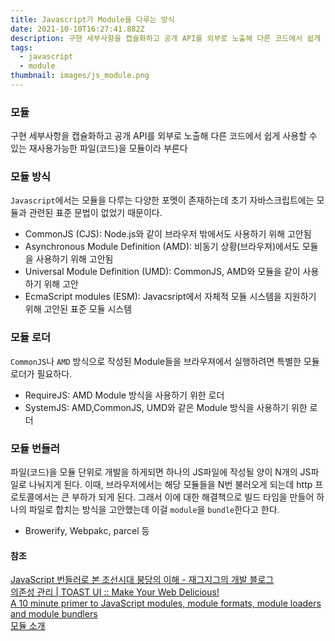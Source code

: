 ```yaml
---
title: Javascript가 Module을 다루는 방식
date: 2021-10-10T16:27:41.882Z
description: 구현 세부사항을 캡슐화하고 공개 API를 외부로 노출해 다른 코드에서 쉽게 사용할 수 있는 재사용가능한 파일(코드)을 모듈이라 부른다
tags:
  - javascript
  - module
thumbnail: images/js_module.png
---
```


### 모듈

구현 세부사항을 캡슐화하고 공개 API를 외부로 노출해 다른 코드에서 쉽게 사용할 수 있는 재사용가능한 파일(코드)을 모듈이라 부른다

### 모듈 방식

`Javascript`에서는 모듈을 다루는 다양한 포멧이 존재하는데 초기 자바스크립트에는 모듈과 관련된 표준 문법이 없었기 때문이다.

- CommonJS (CJS): Node.js와 같이 브라우저 밖에서도 사용하기 위해 고안됨
- Asynchronous Module Definition (AMD): 비동기 상황(브라우져)에서도 모듈을 사용하기 위해 고안됨
- Universal Module Definition (UMD): CommonJS, AMD와 모듈을 같이 사용하기 위해 고안
- EcmaScript modules (ESM): Javacsript에서 자체적 모듈 시스템을 지원하기 위해 고안된 표준 모듈 시스템

### 모듈 로더

`CommonJS`나 `AMD` 방식으로 작성된 Module들을 브라우져에서 실행하려면 특별한 모듈 로더가 필요하다.

- RequireJS: AMD Module 방식을 사용하기 위한 로더
- SystemJS: AMD,CommonJS, UMD와 같은 Module 방식을 사용하기 위한 로더

### 모듈 번들러

파일(코드)을 모듈 단위로 개발을 하게되면 하나의 JS파일에 작성될 양이 N개의 JS파일로 나눠지게 된다.
이때, 브라우저에서는 해당 모듈들을 N번 불러오게 되는데 http 프로토콜에서는 큰 부하가 되게 된다.
그래서 이에 대한 해결책으로 빌드 타임을 만들어 하나의 파일로 합치는 방식을 고안했는데
이걸 `module`을 `bundle`한다고 한다.

- Browerify, Webpakc, parcel 등

#### 참조

[JavaScript 번들러로 본 조선시대 붕당의 이해 - 재그지그의 개발 블로그](https://ui.toast.com/fe-guide/ko_DEPENDENCY-MANAGE#commonjs)\
[의존성 관리 | TOAST UI :: Make Your Web Delicious!](https://www.jvandemo.com/a-10-minute-primer-to-javascript-modules-module-formats-module-loaders-and-module-bundlers/)\
[A 10 minute primer to JavaScript modules, module formats, module loaders and module bundlers](https://wormwlrm.github.io/2020/08/12/History-of-JavaScript-Modules-and-Bundlers.html)\
[모듈 소개](https://ko.javascript.info/modules-intro#ref-424)
